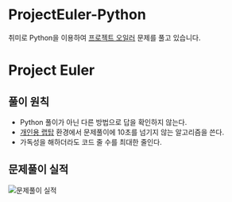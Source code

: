 # ProjectEuler-Python
취미로 Python을 이용하여 [프로젝트 오일러](https://projecteuler.net/) 문제를 풀고 있습니다.

# Project Euler

## 풀이 원칙
* Python 풀이가 아닌 다른 방법으로 답을 확인하지 않는다.
* [개인용 랩탑](http://prod.danawa.com/info/?pcode=3659001) 환경에서 문제풀이에 10초를 넘기지 않는 알고리즘을 쓴다.
* 가독성을 해하더라도 코드 줄 수를 최대한 줄인다.

## 문제풀이 실적
![문제풀이 실적](https://projecteuler.net/profile/jihunroh-python.png)
